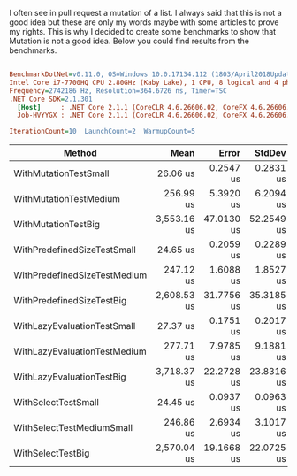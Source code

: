 I often see in pull request a mutation of a list. I always said that this is not a good idea but these are only my words maybe with some articles to prove my rights. 
This is why I decided to create some benchmarks to show that Mutation is not a good idea. Below you could find results from the benchmarks.

``` ini

BenchmarkDotNet=v0.11.0, OS=Windows 10.0.17134.112 (1803/April2018Update/Redstone4)
Intel Core i7-7700HQ CPU 2.80GHz (Kaby Lake), 1 CPU, 8 logical and 4 physical cores
Frequency=2742186 Hz, Resolution=364.6726 ns, Timer=TSC
.NET Core SDK=2.1.301
  [Host]     : .NET Core 2.1.1 (CoreCLR 4.6.26606.02, CoreFX 4.6.26606.05), 64bit RyuJIT  [AttachedDebugger]
  Job-HVYYGX : .NET Core 2.1.1 (CoreCLR 4.6.26606.02, CoreFX 4.6.26606.05), 64bit RyuJIT

IterationCount=10  LaunchCount=2  WarmupCount=5  

```
|                       Method |        Mean |      Error |     StdDev |    Gen 0 |   Gen 1 |   Gen 2 |  Allocated |
|----------------------------- |------------:|-----------:|-----------:|---------:|--------:|--------:|-----------:|
|        WithMutationTestSmall |    26.06 us |  0.2547 us |  0.2831 us |   3.9978 |       - |       - |    12.3 KB |
|       WithMutationTestMedium |   256.99 us |  5.3920 us |  6.2094 us |  37.5977 |       - |       - |  117.78 KB |
|          WithMutationTestBig | 3,553.16 us | 47.0130 us | 52.2549 us | 210.9375 | 97.6563 | 39.0625 | 1272.02 KB |
|  WithPredefinedSizeTestSmall |    24.65 us |  0.2059 us |  0.2289 us |   3.5400 |       - |       - |   10.96 KB |
| WithPredefinedSizeTestMedium |   247.12 us |  1.6088 us |  1.8527 us |  35.1563 |       - |       - |   109.4 KB |
|    WithPredefinedSizeTestBig | 2,608.53 us | 31.7756 us | 35.3185 us | 191.4063 | 93.7500 |       - | 1093.77 KB |
|  WithLazyEvaluationTestSmall |    27.37 us |  0.1751 us |  0.2017 us |   4.0283 |       - |       - |   12.41 KB |
| WithLazyEvaluationTestMedium |   277.71 us |  7.9785 us |  9.1881 us |  38.0859 |  0.4883 |       - |  117.89 KB |
|    WithLazyEvaluationTestBig | 3,718.37 us | 22.2728 us | 23.8316 us | 210.9375 | 97.6563 | 39.0625 |  1272.1 KB |
|          WithSelectTestSmall |    24.45 us |  0.0937 us |  0.0963 us |   3.6011 |       - |       - |   11.07 KB |
|    WithSelectTestMediumSmall |   246.86 us |  2.6934 us |  3.1017 us |  35.1563 |       - |       - |  109.51 KB |
|            WithSelectTestBig | 2,570.04 us | 19.1668 us | 22.0725 us | 191.4063 | 93.7500 |       - | 1093.88 KB |

